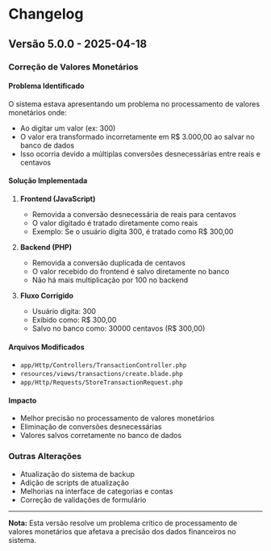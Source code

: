 # Changelog

## Versão 5.0.0 - 2025-04-18

### Correção de Valores Monetários

#### Problema Identificado
O sistema estava apresentando um problema no processamento de valores monetários onde:
- Ao digitar um valor (ex: 300)
- O valor era transformado incorretamente em R$ 3.000,00 ao salvar no banco de dados
- Isso ocorria devido a múltiplas conversões desnecessárias entre reais e centavos

#### Solução Implementada

1. **Frontend (JavaScript)**
   - Removida a conversão desnecessária de reais para centavos
   - O valor digitado é tratado diretamente como reais
   - Exemplo: Se o usuário digita 300, é tratado como R$ 300,00

2. **Backend (PHP)**
   - Removida a conversão duplicada de centavos
   - O valor recebido do frontend é salvo diretamente no banco
   - Não há mais multiplicação por 100 no backend

3. **Fluxo Corrigido**
   - Usuário digita: 300
   - Exibido como: R$ 300,00
   - Salvo no banco como: 30000 centavos (R$ 300,00)

#### Arquivos Modificados
- `app/Http/Controllers/TransactionController.php`
- `resources/views/transactions/create.blade.php`
- `app/Http/Requests/StoreTransactionRequest.php`

#### Impacto
- Melhor precisão no processamento de valores monetários
- Eliminação de conversões desnecessárias
- Valores salvos corretamente no banco de dados

### Outras Alterações
- Atualização do sistema de backup
- Adição de scripts de atualização
- Melhorias na interface de categorias e contas
- Correção de validações de formulário

---

**Nota:** Esta versão resolve um problema crítico de processamento de valores monetários que afetava a precisão dos dados financeiros no sistema.
